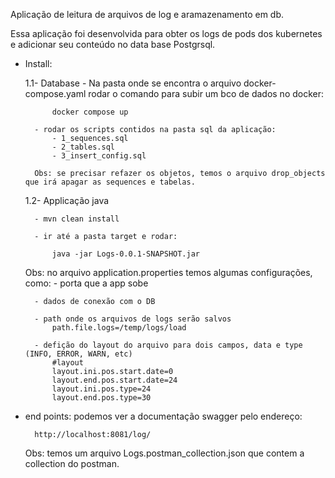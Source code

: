 Aplicação de leitura de arquivos de log e aramazenamento em db.

Essa aplicação foi desenvolvida para obter os logs de pods dos kubernetes e adicionar seu conteúdo no data base Postgrsql.

- Install:

	1.1- Database 
		- Na pasta onde se encontra o arquivo docker-compose.yaml rodar o comando para subir um bco de dados no docker:
	
			docker compose up
			
		- rodar os scripts contidos na pasta sql da aplicação:
			- 1_sequences.sql
			- 2_tables.sql
			- 3_insert_config.sql
			
		Obs: se precisar refazer os objetos, temos o arquivo drop_objects que irá apagar as sequences e tabelas.	
		
		
	1.2- Applicação java

		- mvn clean install
		
		- ir até a pasta target e rodar:
		
			java -jar Logs-0.0.1-SNAPSHOT.jar
			
			
	Obs: no arquivo application.properties temos algumas configurações, como:
		- porta que a app sobe 	
		
		- dados de conexão com o DB
		
		- path onde os arquivos de logs serão salvos
			path.file.logs=/temp/logs/load
		
		- defição do layout do arquivo para dois campos, data e type (INFO, ERROR, WARN, etc)
			#layout
			layout.ini.pos.start.date=0
			layout.end.pos.start.date=24
			layout.ini.pos.type=24
			layout.end.pos.type=30

- end points:
	podemos ver a documentação swagger pelo endereço:
	
		http://localhost:8081/log/
	

	Obs: temos um arquivo Logs.postman_collection.json que contem a collection do postman.